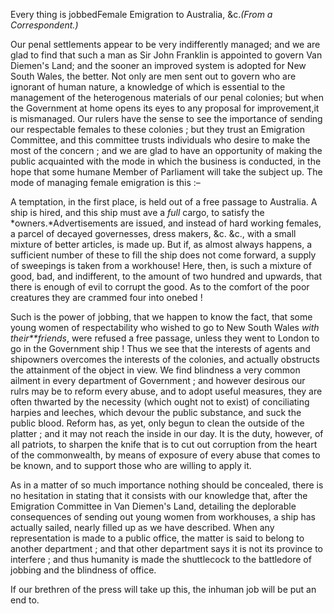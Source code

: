 Every thing is jobbedFemale Emigration to Australia, &c.*(From a Correspondent.)*Our penal settlements appear to be very indifferently managed;
                    and we are glad to find that such a man as Sir John Franklin is appointed
                    to govern Van Diemen's Land; and the sooner an improved system
                    is adopted for New South Wales, the better. Not only are men sent out
                    to govern who are ignorant of human nature, a knowledge of which is
                    essential to the management of the heterogenous materials of our
                    penal colonies; but when the Government at home opens its eyes
                    to any proposal for improvement,it is mismanaged. Our rulers have the
                    sense to see the importance of sending our respectable females to these
                    colonies ; but they trust an Emigration Committee, and this committee
                    trusts individuals who desire to make the most of the concern ; and we are glad to have an opportunity of making the
                    public acquainted with the mode in which the business is conducted, in the
                    hope that some humane Member of Parliament will take the subject
                    up. The mode of managing female emigration is this :–A temptation, in the first place, is held out of a free passage to
                    Australia. A ship is hired, and this ship must ave a *full* cargo, to satisfy the *owners.*Advertisements are issued, and instead of hard working
                    females, a parcel of decayed governesses, dress makers, &c.
                    &c., with a small mixture of better articles, is made up. But if, as
                    almost always happens, a sufficient number of these to fill the
                    ship does not come forward, a supply of sweepings is taken from a
                    workhouse! Here, then, is such a mixture of good, bad, and indifferent, to
                    the amount of two hundred and upwards, that there is enough of evil to
                    corrupt the good. As to the comfort of the poor creatures they are crammed
                        four into onebed !Such is the power of jobbing, that we happen to know the fact, that some
                    young women of respectability who wished to go to New South
                    Wales *with their**friends*, were refused a free passage, unless they
                    went to London to go in the Government ship ! Thus we see that the
                    interests of agents and shipowners overcomes the interests of
                    the colonies, and actually obstructs the attainment of the
                    object in view. We find blindness a very common ailment in every department
                    of Government ; and however desirous our rulrs may be to reform every
                    abuse, and to adopt useful measures, they are often thwarted by
                    the necessity (which ought not to exist) of conciliating harpies and
                    leeches, which devour the public substance, and suck the public blood. Reform has, as yet, only begun to clean the outside of the
                    platter ; and it may not reach the inside in our day. It is the duty,
                    however, of all patriots, to sharpen the knife that is to cut
                    out corruption from the heart of the commonwealth, by means of exposure of every abuse that comes to be known, and to
                    support those who are willing to apply it.As in a matter of so much importance nothing should be concealed, there is
                    no hesitation in stating that it consists with our knowledge that, after
                    the Emigration Committee in Van Diemen's Land, detailing
                    the deplorable consequences of sending out young women from workhouses, a
                    ship has actually sailed, nearly filled up as we have described. When any
                    representation is made to a public office, the matter is said to
                    belong to another department ; and that other department says it is not its
                    province to interfere ; and thus humanity is made the shuttlecock to the
                        battledore of jobbing and the blindness of office.If our brethren of the press will take up this, the inhuman job will be put
                    an end to.